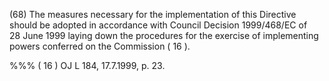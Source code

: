 (68) The measures necessary for the implementation of this Directive should be adopted in accordance with Council Decision 1999/468/EC of 28 June 1999 laying down the procedures for the exercise of implementing powers conferred on the Commission ( 16 ).

%%% ( 16 ) OJ L 184, 17.7.1999, p. 23.